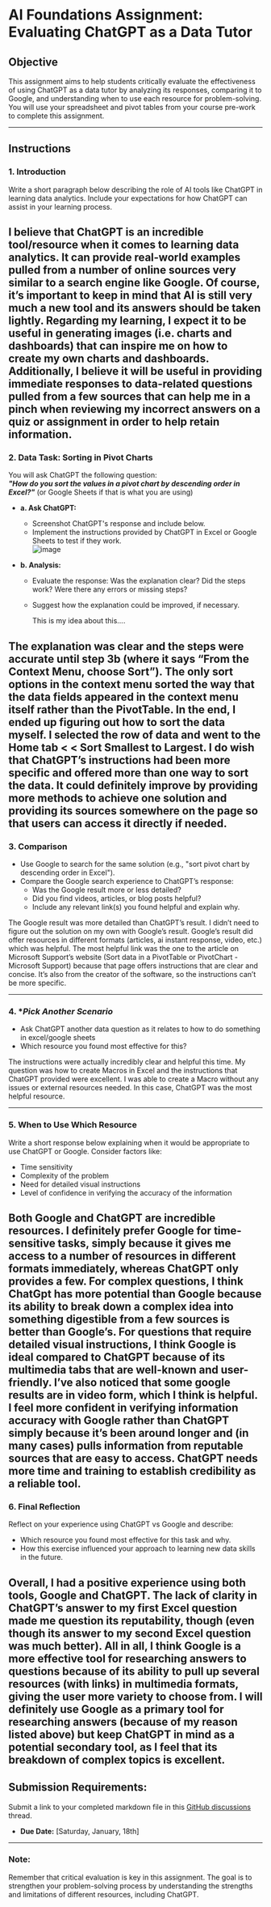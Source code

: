 # **AI Foundations Assignment: Evaluating ChatGPT as a Data Tutor**

## **Objective**  
This assignment aims to help students critically evaluate the effectiveness of using ChatGPT as a data tutor by analyzing its responses, comparing it to Google, and understanding when to use each resource for problem-solving. You will use your spreadsheet and pivot tables from your course pre-work to complete this assignment.  

---

## **Instructions**

### 1. **Introduction**  
Write a short paragraph below describing the role of AI tools like ChatGPT in learning data analytics. Include your expectations for how ChatGPT can assist in your learning process.

I believe that ChatGPT is an incredible tool/resource when it comes to learning data analytics. It can provide real-world examples pulled from a number of online sources very similar to a search engine like Google. Of course, it’s important to keep in mind that AI is still very much a new tool and its answers should be taken lightly. Regarding my learning, I expect it to be useful in generating images (i.e. charts and dashboards) that can inspire me on how to create my own charts and dashboards. Additionally, I believe it will be useful in providing immediate responses to data-related questions pulled from a few sources that can help me in a pinch when reviewing my incorrect answers on a quiz or assignment in order to help retain information. 
---

### 2. **Data Task: Sorting in Pivot Charts**  

You will ask ChatGPT the following question:  
**_"How do you sort the values in a pivot chart by descending order in Excel?"_** (or Google Sheets if that is what you are using) 

- **a. Ask ChatGPT:**  
  - Screenshot ChatGPT's response and include below. 
  - Implement the instructions provided by ChatGPT in Excel or Google Sheets to test if they work.  
![image](https://github.com/user-attachments/assets/f336b1d9-e15a-4985-b418-1f847e942c17)




- **b. Analysis:**  
  - Evaluate the response: Was the explanation clear? Did the steps work? Were there any errors or missing steps?  
  - Suggest how the explanation could be improved, if necessary.
 
    This is my idea about this....

The explanation was clear and the steps were accurate until step 3b (where it says “From the Context Menu, choose Sort”). The only sort options in the context menu sorted the way that the data fields appeared in the context menu itself rather than the PivotTable. In the end, I ended up figuring out how to sort the data myself. I selected the row of data and went to the Home tab <   <  Sort Smallest to Largest. I do wish that ChatGPT’s instructions had been more specific and offered more than one way to sort the data. It could definitely improve by providing more methods to achieve one solution and providing its sources somewhere on the page so that users can access it directly if needed.
---

### 3. **Comparison**  
- Use Google to search for the same solution (e.g., "sort pivot chart by descending order in Excel").  
- Compare the Google search experience to ChatGPT’s response:  
  - Was the Google result more or less detailed?  
  - Did you find videos, articles, or blog posts helpful?  
  - Include any relevant link(s) you found helpful and explain why.

The Google result was more detailed than ChatGPT’s result. I didn’t need to figure out the solution on my own with Google’s result. Google’s result did offer resources in different formats (articles, ai instant response, video, etc.) which was helpful. The most helpful link was the one to the article on Microsoft Support’s website (Sort data in a PivotTable or PivotChart - Microsoft Support) because that page offers instructions that are clear and concise. It’s also from the creator of the software, so the instructions can’t be more specific. 


---

### 4. **Pick Another Scenario*  
- Ask ChatGPT another data question as it relates to how to do something in excel/google sheets 
- Which resource you found most effective for this?

The instructions were actually incredibly clear and helpful this time. My question was how to create Macros in Excel and the instructions that ChatGPT provided were excellent. I was able to create a Macro without any issues or external resources needed. In this case, ChatGPT was the most helpful resource. 

---

### 5. **When to Use Which Resource**  
Write a short response below explaining when it would be appropriate to use ChatGPT or Google. Consider factors like:  
- Time sensitivity  
- Complexity of the problem  
- Need for detailed visual instructions  
- Level of confidence in verifying the accuracy of the information  

Both Google and ChatGPT are incredible resources. I definitely prefer Google for time-sensitive tasks, simply because it gives me access to a number of resources in different formats immediately, whereas ChatGPT only provides a few. For complex questions, I think ChatGpt has more potential than Google because its ability to break down a complex idea into something digestible from a few sources is better than Google’s. For questions that require detailed visual instructions, I think Google is ideal compared to ChatGPT because of its multimedia tabs that are well-known and user-friendly. I’ve also noticed that some google results are in video form, which I think is helpful. I feel more confident in verifying information accuracy with Google rather than ChatGPT simply because it’s been around longer and (in many cases) pulls information from reputable sources that are easy to access. ChatGPT needs more time and training to establish credibility as a reliable tool. 
---

### 6. **Final Reflection**  
Reflect on your experience using ChatGPT vs Google and describe:  
- Which resource you found most effective for this task and why.  
- How this exercise influenced your approach to learning new data skills in the future.  

Overall, I had a positive experience using both tools, Google and ChatGPT. The lack of clarity in ChatGPT’s answer to my first Excel question made me question its reputability, though (even though its answer to my second Excel question was much better). All in all, I think Google is a more effective tool for researching answers to questions because of its ability to pull up several resources (with links) in multimedia formats, giving the user more variety to choose from. I will definitely use Google as a primary tool for researching answers (because of my reason listed above) but keep ChatGPT in mind as a potential secondary tool, as I feel that its breakdown of complex topics is excellent.
---

## **Submission Requirements:**  
Submit a link to your completed markdown file in this [GitHub discussions](https://github.com/Tech-Moms/data-analytics-winter-2025/discussions/4) thread.  
- **Due Date:** [Saturday, January, 18th]  

---

### **Note:**  
Remember that critical evaluation is key in this assignment. The goal is to strengthen your problem-solving process by understanding the strengths and limitations of different resources, including ChatGPT.
